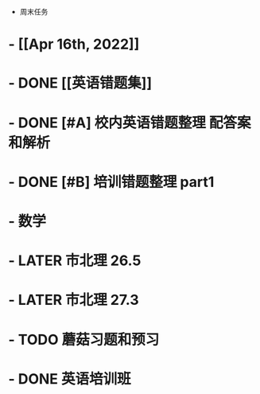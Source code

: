 - 周末任务
# 	- [[Apr 16th, 2022]]
# 	- DONE [[英语错题集]]
# 		- DONE [#A] 校内英语错题整理 配答案和解析
# 		- DONE  [#B] 培训错题整理 part1
# 	- 数学
# 		- LATER  市北理 26.5
# 		- LATER  市北理 27.3
# 		- TODO 蘑菇习题和预习
# 	- DONE 英语培训班